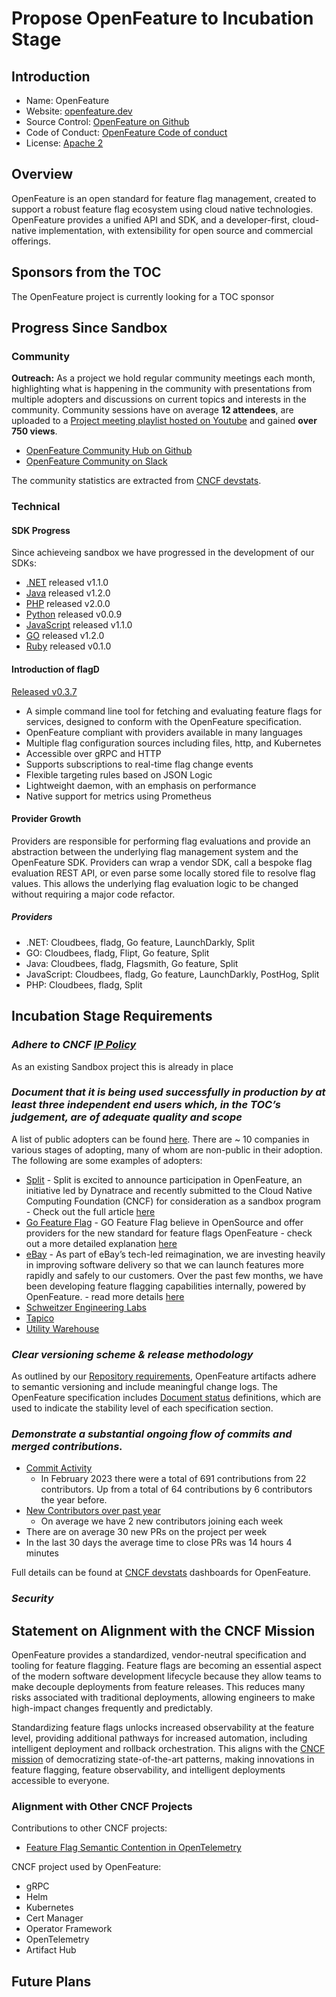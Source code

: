 # Propose OpenFeature to Incubation Stage

## Introduction

- Name: OpenFeature
- Website: [openfeature.dev](https://openfeature.dev)
- Source Control: [OpenFeature on Github](https://github.com/open-feature)
- Code of Conduct: [OpenFeature Code of conduct](https://github.com/open-feature/community#code-of-conduct)
- License: [Apache 2](https://github.com/backstage/backstage/blob/master/LICENSE)

## Overview

OpenFeature is an open standard for feature flag management, created to support a robust feature flag ecosystem using cloud native technologies. OpenFeature provides a unified API and SDK, and a developer-first, cloud-native implementation, with extensibility for open source and commercial offerings.

## Sponsors from the TOC

The OpenFeature project is currently looking for a TOC sponsor

## Progress Since Sandbox

### Community

**Outreach:** As a project we hold regular community meetings each month, highlighting what is happening in the community with presentations from multiple adopters and discussions on current topics and interests in the community. Community sessions have on average **12 attendees**, are uploaded to a [Project meeting playlist hosted on Youtube](<[https://www.youtube.com/watch?v=3dV3aZo6JN8&list=PLf1KFlSkDLIBmA5TLXn2BzEHmwWzckP8y](https://www.youtube.com/playlist?list=PLiQt8D1ofl8zR0u5kzFjrX_U4rGteyOVa)>) and gained **over 750 views**.

- [OpenFeature Community Hub on Github](https://github.com/open-feature/community)
- [OpenFeature Community on Slack](https://cloud-native.slack.com/archives/C0344AANLA1)

The community statistics are extracted from [CNCF devstats](https://openfeature.devstats.cncf.io/).

### Technical

#### SDK Progress
Since achieveing sandbox we have progressed in the development of our SDKs:
- [.NET](https://github.com/open-feature/dotnet-sdk) released v1.1.0
- [Java](https://github.com/open-feature/java-sdk) released v1.2.0
- [PHP](https://github.com/open-feature/php-sdk) released v2.0.0
- [Python](https://github.com/open-feature/python-sdk) released v0.0.9
- [JavaScript](https://github.com/open-feature/js-sdk) released v1.1.0
- [GO](https://github.com/open-feature/go-sdk) released v1.2.0
- [Ruby](https://github.com/open-feature/ruby-sdk) released v0.1.0

#### Introduction of flagD
[Released v0.3.7](https://github.com/open-feature/flagd)
- A simple command line tool for fetching and evaluating feature flags for services, designed to conform with the OpenFeature specification.
- OpenFeature compliant with providers available in many languages
- Multiple flag configuration sources including files, http, and Kubernetes
- Accessible over gRPC and HTTP
- Supports subscriptions to real-time flag change events
- Flexible targeting rules based on JSON Logic
- Lightweight daemon, with an emphasis on performance
- Native support for metrics using Prometheus

#### Provider Growth
Providers are responsible for performing flag evaluations and provide an abstraction between the underlying flag management system and the OpenFeature SDK. Providers can wrap a vendor SDK, call a bespoke flag evaluation REST API, or even parse some locally stored file to resolve flag values. This allows the underlying flag evaluation logic to be changed without requiring a major code refactor.

##### Providers
- .NET: Cloudbees, fladg, Go feature, LaunchDarkly, Split
- GO: Cloudbees, fladg, Flipt, Go feature, Split
- Java: Cloudbees, fladg, Flagsmith, Go feature, Split
- JavaScript: Cloudbees, fladg, Go feature, LaunchDarkly, PostHog, Split
- PHP: Cloudbees, fladg, Split

## Incubation Stage Requirements

### **_Adhere to CNCF [IP Policy](https://github.com/cncf/foundation/blob/master/charter.md#11-ip-policy)_**

As an existing Sandbox project this is already in place

### **_Document that it is being used successfully in production by at least three independent end users which, in the TOC’s judgement, are of adequate quality and scope_**
A list of public adopters can be found [here](https://github.com/open-feature/community/blob/main/ADOPTERS.md). There are ~ 10 companies in various stages of adopting, many of whom are non-public in their adoption.
The following are some examples of adopters:

- [Split](https://www.split.io) - Split is excited to announce participation in OpenFeature, an initiative led by Dynatrace and recently submitted to the Cloud Native Computing Foundation (CNCF) for consideration as a sandbox program - Check out the full article [here](https://www.split.io/blog/split-embraces-openfeature/) 
- [Go Feature Flag](https://gofeatureflag.org) - GO Feature Flag believe in OpenSource and offer providers for the new standard for feature flags OpenFeature - check out a more detailed explanation [here](https://gofeatureflag.org/docs/next/openfeature_sdk/concepts)
- [eBay](https://www.ebay.com) - As part of eBay’s tech-led reimagination, we are investing heavily in improving software delivery so that we can launch features more rapidly and safely to our customers. Over the past few months, we have been developing feature flagging capabilities internally, powered by OpenFeature. - read more details [here](https://tech.ebayinc.com/engineering/openfeature-with-contributions-from-ebay-submitted-to-cncfs-sandbox-program/)
- [Schweitzer Engineering Labs](https://selinc.com/)
- [Tapico](https://tapico.io/)
- [Utility Warehouse](https://uw.co.uk/)

### **_Clear versioning scheme & release methodology_**

As outlined by our [Repository requirements](https://github.com/open-feature/.github/blob/main/CONTRIBUTING.md#repository-requirements), OpenFeature artifacts adhere to semantic versioning and include meaningful change logs. The OpenFeature specification includes [Document status](https://github.com/open-feature/spec/tree/main/specification#document-statuses) definitions, which are used to indicate the stability level of each specification section.

### **_Demonstrate a substantial ongoing flow of commits and merged contributions._**
* [Commit Activity](https://openfeature.devstats.cncf.io/d/74/contributions-chart?orgId=1&from=now-1y&to=now&var-period=w&var-metric=contributions&var-repogroup_name=All&var-country_name=All&var-company_name=All&var-company=all) 
    * In February 2023 there were a total of 691 contributions from 22 contributors. Up from a total of 64 contributions by 6 contributors the year before.
* [New Contributors over past year](https://openfeature.devstats.cncf.io/d/52/new-contributors-table)
    * On average we have 2 new contributors joining each week
* There are on average 30 new PRs on the project per week
* In the last 30 days the average time to close PRs was 14 hours 4 minutes

Full details can be found at [CNCF devstats](https://openfeature.devstats.cncf.io/) dashboards for OpenFeature.

### **_Security_**

## Statement on Alignment with the CNCF Mission

OpenFeature provides a standardized, vendor-neutral specification and tooling for feature flagging.
Feature flags are becoming an essential aspect of the modern software development lifecycle because they allow teams to make decouple deployments from feature releases.
This reduces many risks associated with traditional deployments, allowing engineers to make high-impact changes frequently and predictably.

Standardizing feature flags unlocks increased observability at the feature level, providing additional pathways for increased automation, including intelligent deployment and rollback orchestration.
This aligns with the [CNCF mission](https://github.com/cncf/foundation/blob/main/charter.md#1-mission-of-the-cloud-native-computing-foundation) of democratizing state-of-the-art patterns, making innovations in feature flagging, feature observability, and intelligent deployments accessible to everyone.

### Alignment with Other CNCF Projects

Contributions to other CNCF projects:

- [Feature Flag Semantic Contention in OpenTelemetry](https://opentelemetry.io/docs/reference/specification/trace/semantic_conventions/feature-flags/)

CNCF project used by OpenFeature:

- gRPC
- Helm
- Kubernetes
- Cert Manager
- Operator Framework
- OpenTelemetry
- Artifact Hub

## Future Plans
